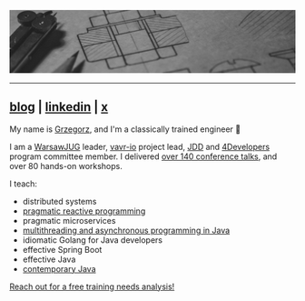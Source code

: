 ![](./banner.jpg)

----

## [blog](https://4comprehension.com) | [linkedin](https://www.linkedin.com/in/gpiwowarek/) | [x](https://x.com/pivovarit)

My name is [Grzegorz](https://youtu.be/JUFlIW_m33I), and I'm a classically trained engineer 👋

I am a [WarsawJUG](https://warszawa.jug.pl) leader, [vavr-io](https://github.com/vavr-io/vavr) project lead, [JDD](http://jdd.org.pl) and [4Developers](https://4developers.org.pl) program committee member. I delivered [over 140 conference talks](https://pivovarit.github.io/talks/), and over 80 hands-on workshops.


I teach:
- distributed systems
- [pragmatic reactive programming](workshops/pragmatic-reactive-programming/workshop.md)
- pragmatic microservices
- [multithreading and asynchronous programming in Java](workshops/java-async-programming/workshop.md)
- idiomatic Golang for Java developers
- effective Spring Boot
- effective Java
- [contemporary Java](workshops/java-contemporary/workshop.md)

<a href="mailto:contact@4comprehension.com">Reach out for a free training needs analysis!</a>


